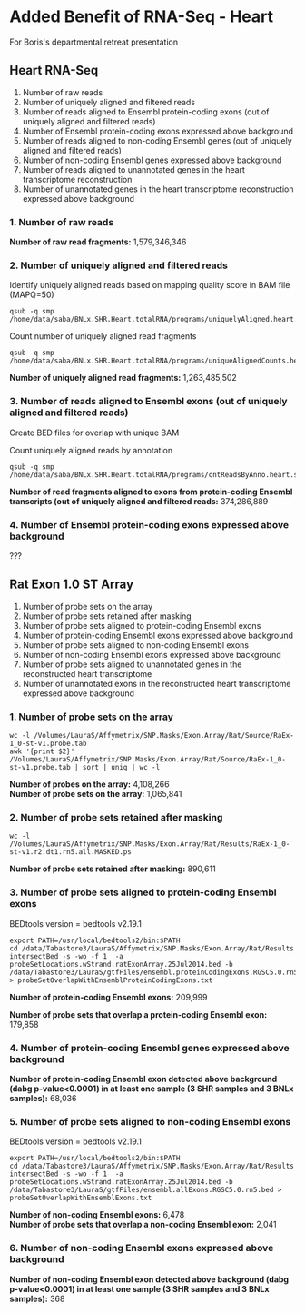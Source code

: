 Added Benefit of RNA-Seq - Heart
========================================================
For Boris's departmental retreat presentation


Heart RNA-Seq
-------------

1. Number of raw reads
2. Number of uniquely aligned and filtered reads
3. Number of reads aligned to Ensembl protein-coding exons (out of uniquely aligned and filtered reads)
4. Number of Ensembl protein-coding exons expressed above background
5. Number of reads aligned to non-coding Ensembl genes (out of uniquely aligned and filtered reads)
6. Number of non-coding Ensembl genes expressed above background
7. Number of reads aligned to unannotated genes in the heart transcriptome reconstruction
8. Number of unannotated genes in the heart transcriptome reconstruction expressed above background


### 1.  Number of raw reads




**Number of raw read fragments:** 1,579,346,346

### 2. Number of uniquely aligned and filtered reads

Identify uniquely aligned reads based on mapping quality score in BAM file (MAPQ=50)
```
qsub -q smp /home/data/saba/BNLx.SHR.Heart.totalRNA/programs/uniquelyAligned.heart.sh
```
Count number of uniquely aligned read fragments
```
qsub -q smp /home/data/saba/BNLx.SHR.Heart.totalRNA/programs/uniqueAlignedCounts.heart.sh
```




**Number of uniquely aligned read fragments:** 1,263,485,502

### 3. Number of reads aligned to Ensembl exons (out of uniquely aligned and filtered reads)

Create BED files for overlap with unique BAM



Count uniquely aligned reads by annotation
```
qsub -q smp /home/data/saba/BNLx.SHR.Heart.totalRNA/programs/cntReadsByAnno.heart.sh
```




**Number of read fragments aligned to exons from protein-coding Ensembl transcripts (out of uniquely aligned and filtered reads:** 374,286,889

### 4. Number of Ensembl protein-coding exons expressed above background
???




Rat Exon 1.0 ST Array
-------------

1. Number of probe sets on the array
2. Number of probe sets retained after masking
3. Number of probe sets aligned to protein-coding Ensembl exons
4. Number of protein-coding Ensembl exons expressed above background
5. Number of probe sets aligned to non-coding Ensembl exons
6. Number of non-coding Ensembl exons expressed above background
7. Number of probe sets aligned to unannotated genes in the reconstructed heart transcriptome
8. Number of unannotated exons in the reconstructed heart transcriptome expressed above background


### 1. Number of probe sets on the array
```
wc -l /Volumes/LauraS/Affymetrix/SNP.Masks/Exon.Array/Rat/Source/RaEx-1_0-st-v1.probe.tab
awk '{print $2}' /Volumes/LauraS/Affymetrix/SNP.Masks/Exon.Array/Rat/Source/RaEx-1_0-st-v1.probe.tab | sort | uniq | wc -l
```
**Number of probes on the array:** 4,108,266  
**Number of probe sets on the array:** 1,065,841  


### 2. Number of probe sets retained after masking

```
wc -l /Volumes/LauraS/Affymetrix/SNP.Masks/Exon.Array/Rat/Results/RaEx-1_0-st-v1.r2.dt1.rn5.all.MASKED.ps
```
**Number of probe sets retained after masking:** 890,611  


### 3. Number of probe sets aligned to protein-coding Ensembl exons




BEDtools version = bedtools v2.19.1
```
export PATH=/usr/local/bedtools2/bin:$PATH
cd /data/Tabastore3/LauraS/Affymetrix/SNP.Masks/Exon.Array/Rat/Results
intersectBed -s -wo -f 1  -a probeSetLocations.wStrand.ratExonArray.25Jul2014.bed -b /data/Tabastore3/LauraS/gtfFiles/ensembl.proteinCodingExons.RGSC5.0.rn5.bed > probeSetOverlapWithEnsemblProteinCodingExons.txt
```




**Number of protein-coding Ensembl exons:** 209,999

**Number of probe sets that overlap a protein-coding Ensembl exon:** 179,858

### 4. Number of protein-coding Ensembl genes expressed above background







**Number of protein-coding Ensembl exon detected above background (dabg p-value<0.0001) in at least one sample (3 SHR samples and 3 BNLx samples):** 68,036

### 5. Number of probe sets aligned to non-coding Ensembl exons
BEDtools version = bedtools v2.19.1
```
export PATH=/usr/local/bedtools2/bin:$PATH
cd /data/Tabastore3/LauraS/Affymetrix/SNP.Masks/Exon.Array/Rat/Results
intersectBed -s -wo -f 1  -a probeSetLocations.wStrand.ratExonArray.25Jul2014.bed -b /data/Tabastore3/LauraS/gtfFiles/ensembl.allExons.RGSC5.0.rn5.bed > probeSetOverlapWithEnsemblExons.txt
```




**Number of non-coding Ensembl exons:** 6,478  
**Number of probe sets that overlap a non-coding Ensembl exon:** 2,041

### 6. Number of non-coding Ensembl exons expressed above background







**Number of non-coding Ensembl exon detected above background (dabg p-value<0.0001) in at least one sample (3 SHR samples and 3 BNLx samples):** 368
